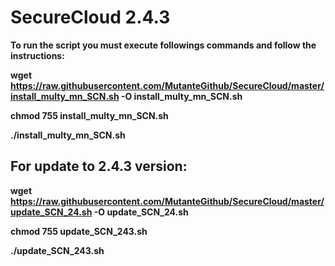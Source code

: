 # SecureCloud 2.4.3

<b>To run the script you must execute followings commands and follow the instructions:</bh>

wget https://raw.githubusercontent.com/MutanteGithub/SecureCloud/master/install_multy_mn_SCN.sh -O install_multy_mn_SCN.sh

chmod 755 install_multy_mn_SCN.sh

./install_multy_mn_SCN.sh

## For update to 2.4.3 version:

wget https://raw.githubusercontent.com/MutanteGithub/SecureCloud/master/update_SCN_24.sh -O update_SCN_24.sh

chmod 755 update_SCN_243.sh

./update_SCN_243.sh
